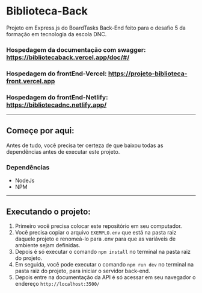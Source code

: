 # Biblioteca-Back
Projeto em Express.js do BoardTasks Back-End feito para o desafio 5 da formação em tecnologia da escola DNC.

### Hospedagem da documentação com swagger: https://bibliotecaback.vercel.app/doc/#/
### Hospedagem do frontEnd-Vercel: https://projeto-biblioteca-front.vercel.app
### Hospedagem do frontEnd-Netlify: https://bibliotecadnc.netlify.app/
----------------------------------------------------------------------------------------------------------

## Começe por aqui:
Antes de tudo, você precisa ter certeza de que baixou todas as dependências antes de executar este projeto.
### Dependências
- NodeJs
- NPM

----------------------------------------------------------------------------------------------------------

## Executando o projeto:
1) Primeiro você precisa colocar este repositório em seu computador.
2) Você precisa copiar o arquivo `EXEMPLO.env` que está na pasta raiz daquele projeto e renomeá-lo para .env para que as variáveis de ambiente sejam definidas.
3) Depois é só executar o comando ```npm install``` no terminal na pasta raiz do projeto.
4) Em seguida, você pode executar o comando ```npm run dev``` no terminal na pasta raiz do projeto, para iniciar o servidor back-end.
5) Depois entre na documentação da API é só acessar em seu navegador o endereço ```http://localhost:3500/```
